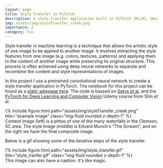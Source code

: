 ```yaml
---
layout: page
title: Style Transfer in PyTorch
description: A style transfer application built in PyTorch (ML/AI, Neural Networks, Transfer Learning, Python, PyTorch)
img: assets/img/styleTransfer_creek.png
importance: 2
category: fun
---
```



Style transfer in machine learning is a technique that allows the artistic style of one image to be applied to another image. It involves extracting the style features from one image (e.g. colors, textures, patterns) and applying them to the content of another image while preserving its original structure. This process is often achieved using deep neural networks to separate and recombine the content and style representations of images. 

In this project I use a pretrained convolutional neural network to create a style transfer application in PyTorch. The notebook for this project can be found as a <a href="StyleTransfer_in_PyTorch.html">static wbepage here</a>. The code is bassed on <a href="https://www.cv-foundation.org/openaccess/content_cvpr_2016/papers/Gatys_Image_Style_Transfer_CVPR_2016_paper.pdf">Gatys et al.</a> and the <a href="https://www.udemy.com/course/pytorch-for-deep-learning-and-computer-vision/">PyTorch for Deep Learning and Computer Vision</a> Udemy course from Slim et al. 

<div class="row">
    <div class="col-sm mt-3 mt-md-0">
        {% include figure.html path="assets/img/styleTransfer_creek.png" title="example image" class="img-fluid rounded z-depth-1" %}
    </div>
</div>
<div class="caption">
    Content image (left) is a phtoo of one of the many waterfalls in the Clemson, SC area. The style image (middle) is Edvard Munch's "The Scream", and on the right we have the final composite image.
</div>

Below is a gif showing some of the iterative steps of the style transfer.

<div class="row">
    <div class="col-sm mt-3 mt-md-0">
        {% include figure.html path="assets/img/style_transfer.gif" title="style_tranfer.gif" class="img-fluid rounded z-depth-1" %}
    </div>
</div>
<div class="caption">
    This image can also have a caption. It's like magic.
</div>
